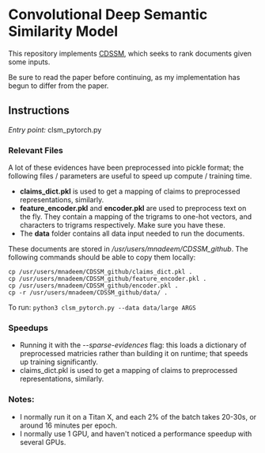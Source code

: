 # Convolutional Deep Semantic Similarity Model

This repository implements [CDSSM](http://www.iro.umontreal.ca/~lisa/pointeurs/ir0895-he-2.pdf), which seeks to rank documents given some inputs.

Be sure to read the paper before continuing, as my implementation has begun to differ from the paper.

## Instructions
*Entry point:* clsm_pytorch.py

### Relevant Files
A lot of these evidences have been preprocessed into pickle format; the following files / parameters are useful to speed up compute / training time.

- __claims_dict.pkl__ is used to get a mapping of claims to preprocessed representations, similarly.
- __feature_encoder.pkl__ and __encoder.pkl__ are used to preprocess text on the fly. They contain a mapping of the trigrams to one-hot vectors, and characters to trigrams respectively. Make sure you have these.
- The __data__ folder contains all data input needed to run the documents.

These documents are stored in _/usr/users/mnadeem/CDSSM_github_. The following commands should be able to copy them locally:

```
cp /usr/users/mnadeem/CDSSM_github/claims_dict.pkl .
cp /usr/users/mnadeem/CDSSM_github/feature_encoder.pkl .
cp /usr/users/mnadeem/CDSSM_github/encoder.pkl .
cp -r /usr/users/mnadeem/CDSSM_github/data/ .
```

To run: `python3 clsm_pytorch.py --data data/large ARGS`

### Speedups
- Running it with the _--sparse-evidences_ flag: this loads a dictionary of preprocessed matricies rather than building it on runtime; that speeds up training significantly.
- claims_dict.pkl is used to get a mapping of claims to preprocessed representations, similarly.

### Notes:
- I normally run it on a Titan X, and each 2% of the batch takes 20-30s, or around 16 minutes per epoch.
- I normally use 1 GPU, and haven't noticed a performance speedup with several GPUs.
